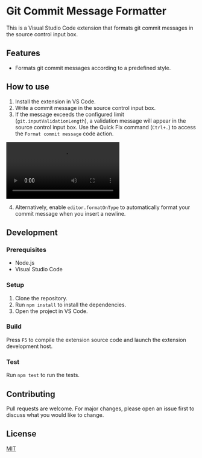 # Git Commit Message Formatter

This is a Visual Studio Code extension that formats git commit messages in the source control input box.

## Features

- Formats git commit messages according to a predefined style.

## How to use

1. Install the extension in VS Code.
2. Write a commit message in the source control input box.
3. If the message exceeds the configured limit (`git.inputValidationLength`), a validation message will appear in the source control input box. Use the Quick Fix command (`Ctrl+.`) to access the `Format commit message` code action.

<video src="quick-fix.mp4" controls title="Commit message quick fix"></video>

4. Alternatively, enable `editor.formatOnType` to automatically format your commit message when you insert a newline.

## Development

### Prerequisites

- Node.js
- Visual Studio Code

### Setup

1. Clone the repository.
2. Run `npm install` to install the dependencies.
3. Open the project in VS Code.

### Build

Press `F5` to compile the extension source code and launch the extension development host.

### Test

Run `npm test` to run the tests.

## Contributing

Pull requests are welcome. For major changes, please open an issue first to discuss what you would like to change.

## License

[MIT](https://choosealicense.com/licenses/mit/)